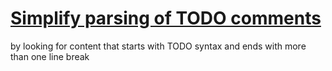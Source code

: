 # [Simplify parsing of TODO comments](#TODO:0)
by looking for content that starts with TODO syntax and ends with more than one line break
